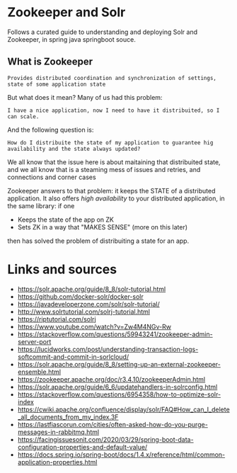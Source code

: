 # Zookeeper and Solr

Follows a curated guide to understanding and deploying Solr and Zookeeper, in spring java springboot souce.

## What is Zookeeper

```Provides distributed coordination and synchronization of settings, state of some application state```

But what does it mean? Many of us had this problem: 

```I have a nice application, now I need to have it distribuited, so I can scale.``` 

And the following question is: 

```How do I distribuite the state of my application to guarantee hig availability and the state always updated?```

We all know that the issue here is about maitaining that distribuited state, and we all know that is a steaming mess of issues and retries, and connections and corner cases

Zookeeper answers to that problem:  it keeps the STATE of a distributed application. It also offers _high availability_ to your distributed application, in the same library: if one

- Keeps the state of the app on ZK
- Sets ZK in a way that "MAKES SENSE" (more on this later)

then has solved the problem of distribuiting a state for an app.


# Links and sources
- https://solr.apache.org/guide/8_8/solr-tutorial.html
- https://github.com/docker-solr/docker-solr
- https://javadeveloperzone.com/solr/solr-tutorial/
- http://www.solrtutorial.com/solrj-tutorial.html
- https://riptutorial.com/solrj
- https://www.youtube.com/watch?v=Zw4M4NGv-Rw
- https://stackoverflow.com/questions/59943241/zookeeper-admin-server-port
- https://lucidworks.com/post/understanding-transaction-logs-softcommit-and-commit-in-sorlcloud/
- https://solr.apache.org/guide/8_8/setting-up-an-external-zookeeper-ensemble.html
- https://zookeeper.apache.org/doc/r3.4.10/zookeeperAdmin.html
- https://solr.apache.org/guide/6_6/updatehandlers-in-solrconfig.html
- https://stackoverflow.com/questions/6954358/how-to-optimize-solr-index
- https://cwiki.apache.org/confluence/display/solr/FAQ#How_can_I_delete_all_documents_from_my_index.3F
- https://lastfiascorun.com/cities/often-asked-how-do-you-purge-messages-in-rabbitmq.html
- https://facingissuesonit.com/2020/03/29/spring-boot-data-configuration-properties-and-default-value/
- https://docs.spring.io/spring-boot/docs/1.4.x/reference/html/common-application-properties.html